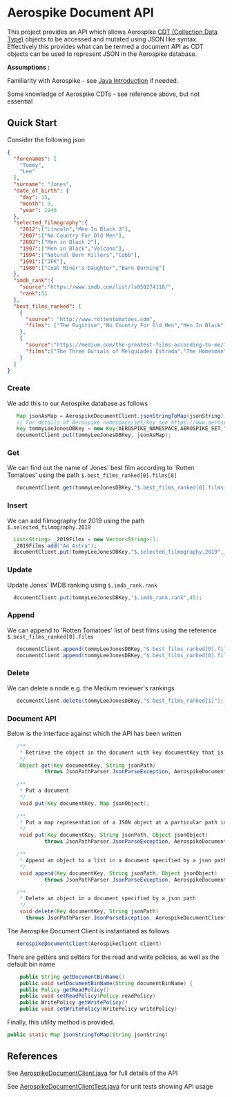 # Aerospike Document API

This project provides an API which allows Aerospike [CDT (Collection Data Type)](https://www.aerospike.com/docs/client/java/index.html) objects to be accessed and mutated using JSON like syntax. Effectively this provides what can be termed a document API as CDT objects can be used to represent JSON in the Aerospike database.

**Assumptions :** 

Familiarity with Aerospike - see [Java Introduction](https://www.aerospike.com/docs/client/java/index.html) if needed.

Some knowledge of Aerospike CDTs - see reference above, but not essential

## Quick Start

Consider the following json

``` json
{
  "forenames": [
    "Tommy",
    "Lee"
  ],
  "surname": "Jones",
  "date_of_birth": {
    "day": 15,
    "month": 9,
    "year": 1946
  },
  "selected_filmography":{
    "2012":["Lincoln","Men In Black 3"],
    "2007":["No Country For Old Men"],
    "2002":["Men in Black 2"],
    "1997":["Men in Black","Volcano"],
    "1994":["Natural Born Killers","Cobb"],
    "1991":["JFK"],
    "1980":["Coal Miner's Daughter","Barn Burning"]
  },
  "imdb_rank":{
    "source":"https://www.imdb.com/list/ls050274118/",
    "rank":51
  },
  "best_films_ranked": [
    {
      "source": "http://www.rottentomatoes.com",
      "films": ["The Fugitive","No Country For Old Men","Men In Black","Coal Miner's Daughter","Lincoln"]
    },
    {
      "source":"https://medium.com/the-greatest-films-according-to-me/10-greatest-films-of-tommy-lee-jones-97426103e3d6",
      "films":["The Three Burials of Melquiades Estrada","The Homesman","No Country for Old Men","In the Valley of Elah","Coal Miner's Daughter"]
    }
  ]
}

```

### Create

We add this to our Aerospike database as follows

``` java
   Map jsonAsMap = AerospikeDocumentClient.jsonStringToMap(jsonString);
   // For details of Aerospike namespace/set/key see https://www.aerospike.com/docs/architecture/data-model.html
   Key tommyLeeJonesDBKey = new Key(AEROSPIKE_NAMESPACE,AEROSPIKE_SET,"tommy-lee-jones.json");
   documentClient.put(tommyLeeJonesDBKey, jsonAsMap);
```

### Get

We can find out the name of Jones' best film according to 'Rotten Tomatoes' using the path ```$.best_films_ranked[0].films[0]```

```java
   documentClient.get(tommyLeeJonesDBKey,"$.best_films_ranked[0].films[0]");

```

### Insert

We can add filmography for 2019 using the path ```$.selected_filmography.2019```

```java
  List<String> _2019Films = new Vector<String>();
  _2019Films.add("Ad Astra");
  documentClient.put(tommyLeeJonesDBKey,"$.selected_filmography.2019",_2019Films);

```

### Update

Update Jones' IMDB ranking using ```$.imdb_rank.rank```

``` java
  documentClient.put(tommyLeeJonesDBKey,"$.imdb_rank.rank",45);
```

### Append

We can append to 'Rotten Tomatoes' list of best films using the reference ```$.best_films_ranked[0].films```

```java
   documentClient.append(tommyLeeJonesDBKey,"$.best_films_ranked[0].films","Rolling Thunder");
   documentClient.append(tommyLeeJonesDBKey,"$.best_films_ranked[0].films","The Three Burials");

```

### Delete

We can delete a node e.g. the Medium reviewer's rankings

```java
   documentClient.delete(tommyLeeJonesDBKey,"$.best_films_ranked[1]");

```

### Document API

Below is the interface against which the API has been written

``` java
   /**
    * Retrieve the object in the document with key documentKey that is referenced by the Json path
    */
    Object get(Key documentKey, String jsonPath)
            throws JsonPathParser.JsonParseException, AerospikeDocumentClient.AerospikeDocumentClientException;

   /**
    * Put a document
    */
    void put(Key documentKey, Map jsonObject);

   /**
    * Put a map representation of a JSON object at a particular path in a json document
    */
    void put(Key documentKey, String jsonPath, Object jsonObject)
            throws JsonPathParser.JsonParseException, AerospikeDocumentClient.AerospikeDocumentClientException;

   /**
    * Append an object to a list in a document specified by a json path
    */
    void append(Key documentKey, String jsonPath, Object jsonObject)
            throws JsonPathParser.JsonParseException, AerospikeDocumentClient.AerospikeDocumentClientException;

   /**
    * Delete an object in a document specified by a json path
    */
    void delete(Key documentKey, String jsonPath) 
      throws JsonPathParser.JsonParseException, AerospikeDocumentClient.AerospikeDocumentClientException;
```

The Aerospike Document Client is instantiated as follows

``` java
   AerospikeDocumentClient(AerospikeClient client)
```

There are getters and setters for the read and write policies, as well as the default bin name

``` java
    public String getDocumentBinName() 
    public void setDocumentBinName(String documentBinName) {
    public Policy getReadPolicy() 
    public void setReadPolicy(Policy readPolicy)
    public WritePolicy getWritePolicy() 
    public void setWritePolicy(WritePolicy writePolicy)

```

Finally, this utility method is provided.

```java
public static Map jsonStringToMap(String jsonString)
```

## References

See [AerospikeDocumentClient.java](../../../master/ken-tune/aerospike-document-api/src/main/java/com/aerospike/documentAPI/AerospikeDocumentClient.java) for full details of the API

See [AerospikeDocumentClientTest.java](../../../master/ken-tune/aerospike-document-api/src/test/java/com/aerospike/documentAPI/DocumentAPITest.java) for unit tests showing API usage





